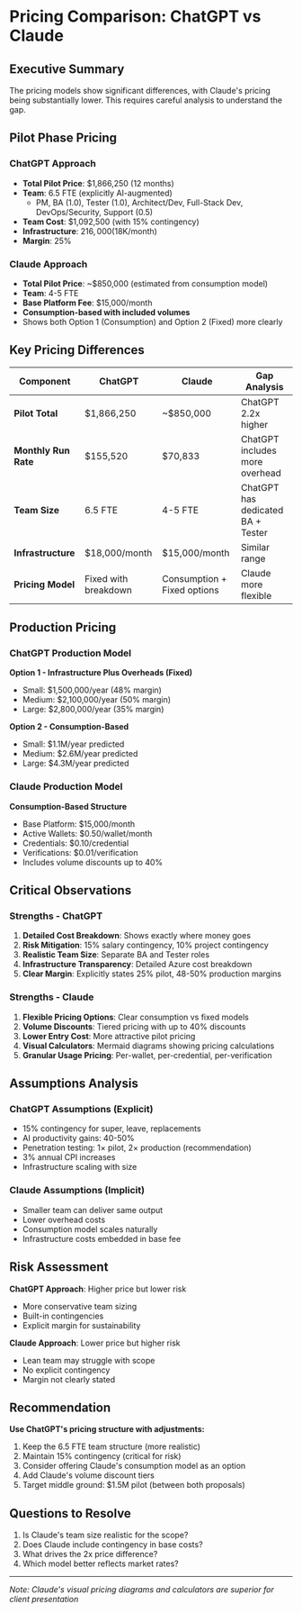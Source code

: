 # Pricing Comparison: ChatGPT vs Claude

## Executive Summary
The pricing models show significant differences, with Claude's pricing being substantially lower. This requires careful analysis to understand the gap.

## Pilot Phase Pricing

### ChatGPT Approach
- **Total Pilot Price**: $1,866,250 (12 months)
- **Team**: 6.5 FTE (explicitly AI-augmented)
  - PM, BA (1.0), Tester (1.0), Architect/Dev, Full-Stack Dev, DevOps/Security, Support (0.5)
- **Team Cost**: $1,092,500 (with 15% contingency)
- **Infrastructure**: $216,000 ($18K/month)
- **Margin**: 25%

### Claude Approach
- **Total Pilot Price**: ~$850,000 (estimated from consumption model)
- **Team**: 4-5 FTE 
- **Base Platform Fee**: $15,000/month
- **Consumption-based with included volumes**
- Shows both Option 1 (Consumption) and Option 2 (Fixed) more clearly

## Key Pricing Differences

| Component | ChatGPT | Claude | Gap Analysis |
| --- | --- | --- | --- |
| **Pilot Total** | $1,866,250 | ~$850,000 | ChatGPT 2.2x higher |
| **Monthly Run Rate** | $155,520 | $70,833 | ChatGPT includes more overhead |
| **Team Size** | 6.5 FTE | 4-5 FTE | ChatGPT has dedicated BA + Tester |
| **Infrastructure** | $18,000/month | $15,000/month | Similar range |
| **Pricing Model** | Fixed with breakdown | Consumption + Fixed options | Claude more flexible |

## Production Pricing

### ChatGPT Production Model
**Option 1 - Infrastructure Plus Overheads (Fixed)**
- Small: $1,500,000/year (48% margin)
- Medium: $2,100,000/year (50% margin)
- Large: $2,800,000/year (35% margin)

**Option 2 - Consumption-Based**
- Small: $1.1M/year predicted
- Medium: $2.6M/year predicted
- Large: $4.3M/year predicted

### Claude Production Model
**Consumption-Based Structure**
- Base Platform: $15,000/month
- Active Wallets: $0.50/wallet/month
- Credentials: $0.10/credential
- Verifications: $0.01/verification
- Includes volume discounts up to 40%

## Critical Observations

### Strengths - ChatGPT
1. **Detailed Cost Breakdown**: Shows exactly where money goes
2. **Risk Mitigation**: 15% salary contingency, 10% project contingency
3. **Realistic Team Size**: Separate BA and Tester roles
4. **Infrastructure Transparency**: Detailed Azure cost breakdown
5. **Clear Margin**: Explicitly states 25% pilot, 48-50% production margins

### Strengths - Claude
1. **Flexible Pricing Options**: Clear consumption vs fixed models
2. **Volume Discounts**: Tiered pricing with up to 40% discounts
3. **Lower Entry Cost**: More attractive pilot pricing
4. **Visual Calculators**: Mermaid diagrams showing pricing calculations
5. **Granular Usage Pricing**: Per-wallet, per-credential, per-verification

## Assumptions Analysis

### ChatGPT Assumptions (Explicit)
- 15% contingency for super, leave, replacements
- AI productivity gains: 40-50%
- Penetration testing: 1× pilot, 2× production (recommendation)
- 3% annual CPI increases
- Infrastructure scaling with size

### Claude Assumptions (Implicit)
- Smaller team can deliver same output
- Lower overhead costs
- Consumption model scales naturally
- Infrastructure costs embedded in base fee

## Risk Assessment

**ChatGPT Approach**: Higher price but lower risk
- More conservative team sizing
- Built-in contingencies
- Explicit margin for sustainability

**Claude Approach**: Lower price but higher risk
- Lean team may struggle with scope
- No explicit contingency
- Margin not clearly stated

## Recommendation

**Use ChatGPT's pricing structure with adjustments:**
1. Keep the 6.5 FTE team structure (more realistic)
2. Maintain 15% contingency (critical for risk)
3. Consider offering Claude's consumption model as an option
4. Add Claude's volume discount tiers
5. Target middle ground: $1.5M pilot (between both proposals)

## Questions to Resolve
1. Is Claude's team size realistic for the scope?
2. Does Claude include contingency in base costs?
3. What drives the 2x price difference?
4. Which model better reflects market rates?

---
*Note: Claude's visual pricing diagrams and calculators are superior for client presentation*